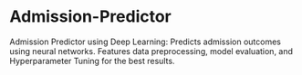 # Admission-Predictor
Admission Predictor using Deep Learning: Predicts admission outcomes using neural networks. Features data preprocessing, model evaluation, and Hyperparameter Tuning for the best results.
